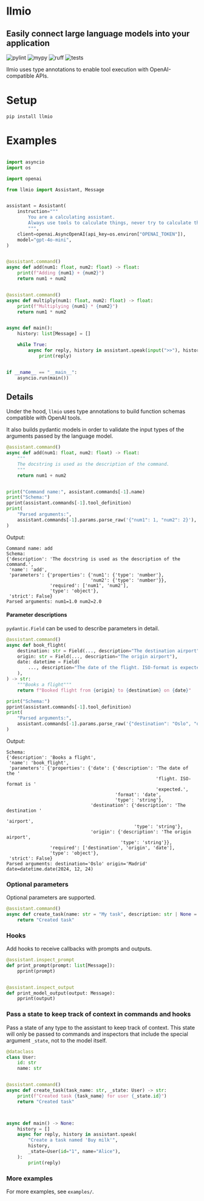 # llmio
## Easily connect large language models into your application

![pylint](https://github.com/badgeir/llmio/actions/workflows/pylint.yml/badge.svg)
![mypy](https://github.com/badgeir/llmio/actions/workflows/mypy.yml/badge.svg)
![ruff](https://github.com/badgeir/llmio/actions/workflows/ruff.yml/badge.svg)
![tests](https://github.com/badgeir/llmio/actions/workflows/test.yml/badge.svg)

llmio uses type annotations to enable tool execution with OpenAI-compatible APIs.

# Setup

```
pip install llmio
```

# Examples

``` python

import asyncio
import os

import openai

from llmio import Assistant, Message


assistant = Assistant(
    instruction="""
        You are a calculating assistant.
        Always use tools to calculate things, never try to calculate things on your own.
        """,
    client=openai.AsyncOpenAI(api_key=os.environ["OPENAI_TOKEN"]),
    model="gpt-4o-mini",
)


@assistant.command()
async def add(num1: float, num2: float) -> float:
    print(f"Adding {num1} + {num2}")
    return num1 + num2


@assistant.command()
async def multiply(num1: float, num2: float) -> float:
    print(f"Multiplying {num1} * {num2}")
    return num1 * num2


async def main():
    history: list[Message] = []

    while True:
        async for reply, history in assistant.speak(input(">>"), history):
            print(reply)


if __name__ == "__main__":
    asyncio.run(main())
```

## Details

Under the hood, `llmio` uses type annotations to build function schemas compatible with OpenAI tools.

It also builds pydantic models in order to validate the input types of the arguments passed by the language model.

``` python
@assistant.command()
async def add(num1: float, num2: float) -> float:
    """
    The docstring is used as the description of the command.
    """
    return num1 + num2


print("Command name:", assistant.commands[-1].name)
print("Schema:")
pprint(assistant.commands[-1].tool_definition)
print(
    "Parsed arguments:",
    assistant.commands[-1].params.parse_raw('{"num1": 1, "num2": 2}'),
)
```

Output:
``` plaintext
Command name: add
Schema:
{'description': 'The docstring is used as the description of the command.',
 'name': 'add',
 'parameters': {'properties': {'num1': {'type': 'number'},
                               'num2': {'type': 'number'}},
                'required': ['num1', 'num2'],
                'type': 'object'},
 'strict': False}
Parsed arguments: num1=1.0 num2=2.0
```

#### Parameter descriptions

`pydantic.Field` can be used to describe parameters in detail.

``` python
@assistant.command()
async def book_flight(
    destination: str = Field(..., description="The destination airport"),
    origin: str = Field(..., description="The origin airport"),
    date: datetime = Field(
        ..., description="The date of the flight. ISO-format is expected."
    ),
) -> str:
    """Books a flight"""
    return f"Booked flight from {origin} to {destination} on {date}"

print("Schema:")
pprint(assistant.commands[-1].tool_definition)
print(
    "Parsed arguments:",
    assistant.commands[-1].params.parse_raw('{"destination": "Oslo", "origin": "Madrid", "date": "2024-12-24"}'),
)
```

Output:
``` plaintext
Schema:
{'description': 'Books a flight',
 'name': 'book_flight',
 'parameters': {'properties': {'date': {'description': 'The date of the '
                                                       'flight. ISO-format is '
                                                       'expected.',
                                        'format': 'date',
                                        'type': 'string'},
                               'destination': {'description': 'The destination '
                                                              'airport',
                                               'type': 'string'},
                               'origin': {'description': 'The origin airport',
                                          'type': 'string'}},
                'required': ['destination', 'origin', 'date'],
                'type': 'object'},
 'strict': False}
Parsed arguments: destination='Oslo' origin='Madrid' date=datetime.date(2024, 12, 24)
```

### Optional parameters

Optional parameters are supported.

``` python
@assistant.command()
async def create_task(name: str = "My task", description: str | None = None) -> str:
    return "Created task"
```

### Hooks

Add hooks to receive callbacks with prompts and outputs.

``` python
@assistant.inspect_prompt
def print_prompt(prompt: list[Message]):
    pprint(prompt)


@assistant.inspect_output
def print_model_output(output: Message):
    pprint(output)
``` 

### Pass a state to keep track of context in commands and hooks

Pass a state of any type to the assistant to keep track of context. This state will only be passed to commands and inspectors that include the special argument `_state`, not to the model itself.

``` python
@dataclass
class User:
    id: str
    name: str


@assistant.command()
async def create_task(task_name: str, _state: User) -> str:
    print(f"Created task {task_name} for user {_state.id}")
    return "Created task"



async def main() -> None:
    history = []
    async for reply, history in assistant.speak(
        "Create a task named 'Buy milk'",
        history,
        _state=User(id="1", name="Alice"),
    ):
        print(reply)

```


### More examples

For more examples, see `examples/`.
